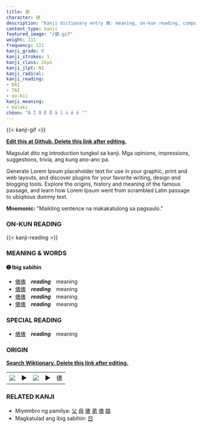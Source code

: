 ```yaml
---
title: 俵
character: 俵
description: "Kanji dictionary entry 俵: meaning, on-kun reading, compounds, origin, related kanji"
content_type: kanji
featured_image: "/俵.gif"
weight: 111
frequency: 111
kanji_grade: 0
kanji_strokes: 1
kanji_class: Jōyō
kanji_jlpt: N1
kanji_radical: 
kanji_reading: 
- DAI
- TAI
- oo-kii
kanji_meaning:
- malaki
chōon: "Ā Ī Ū Ē Ō ā ī ū ē ō ’"
---
```

[//]: # (Don't edit the line below. Kanji animated GIF code is automatically generated.)
{{< kanji-gif >}}

[//]: # (Edit below this line.)

**[Edit this at Github. Delete this link after editing.](https://github.com/tim0g/tim/tree/main/content/kanji/俵/index.md)**

Magsulat dito ng introduction tungkol sa kanji. Mga opinions, impressions, suggestions, trivia, ang kung ano-ano pa.

Generate Lorem Ipsum placeholder text for use in your graphic, print and web layouts, and discover plugins for your favorite writing, design and blogging tools. Explore the origins, history and meaning of the famous passage, and learn how Lorem Ipsum went from scrambled Latin passage to ubiqitous dummy text.
 
**Mnemonic:** "Maikling sentence na makakatulong sa pagsaulo."

### ON-KUN READING

[//]: # (Don't edit the line below. ON-KUN READING code is automatically generated.)
{{< kanji-reading >}}

### MEANING & WORDS

#### ➊ **Ibig sabihin**
  - [俵](../俵)[俵](../俵)　***reading***　meaning
  - [俵](../俵)[俵](../俵)　***reading***　meaning
  - [俵](../俵)[俵](../俵)　***reading***　meaning
  - [俵](../俵)[俵](../俵)　***reading***　meaning

### SPECIAL READING
  - [俵](../俵)[俵](../俵)　***reading***　meaning

### ORIGIN

**[Search Wiktionary. Delete this link after editing.](https://wiktionary.org/wiki/俵)**
<table class="kanji-table"><tr><td>
<img src="60px-俵-bronze.svg.png">
</td><td>▶</td><td>
<img src="60px-俵-oracle.svg.png">
</td><td>▶</td>
<td class="kanji-origin">俵</td>
</tr></table>

### RELATED KANJI
- Miyembro ng pamilya: [父](../父) [母](../母) [俵](../俵) [弟](../弟) [俵](../俵) [娘](../娘)
- Magkatulad ang ibig sabihin: [日](../日)
